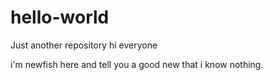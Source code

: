 # hello-world
Just another repository
hi everyone 

i'm newfish here and tell you a good new that i know nothing.
